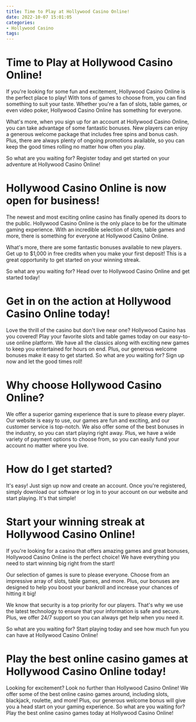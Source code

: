```yaml
---
title: Time to Play at Hollywood Casino Online!
date: 2022-10-07 15:01:05
categories:
- Hollywood Casino
tags:
---
```



#  Time to Play at Hollywood Casino Online!

If you're looking for some fun and excitement, Hollywood Casino Online is the perfect place to play! With tons of games to choose from, you can find something to suit your taste. Whether you're a fan of slots, table games, or even video poker, Hollywood Casino Online has something for everyone.

What's more, when you sign up for an account at Hollywood Casino Online, you can take advantage of some fantastic bonuses. New players can enjoy a generous welcome package that includes free spins and bonus cash. Plus, there are always plenty of ongoing promotions available, so you can keep the good times rolling no matter how often you play.

So what are you waiting for? Register today and get started on your adventure at Hollywood Casino Online!

#  Hollywood Casino Online is now open for business!

The newest and most exciting online casino has finally opened its doors to the public. Hollywood Casino Online is the only place to be for the ultimate gaming experience. With an incredible selection of slots, table games and more, there is something for everyone at Hollywood Casino Online.

What's more, there are some fantastic bonuses available to new players. Get up to $1,000 in free credits when you make your first deposit! This is a great opportunity to get started on your winning streak.

So what are you waiting for? Head over to Hollywood Casino Online and get started today!

#  Get in on the action at Hollywood Casino Online today!

Love the thrill of the casino but don't live near one? Hollywood Casino has you covered! Play your favorite slots and table games today on our easy-to-use online platform. We have all the classics along with exciting new games to keep you entertained for hours on end. Plus, our generous welcome bonuses make it easy to get started. So what are you waiting for? Sign up now and let the good times roll!

# Why choose Hollywood Casino Online?

We offer a superior gaming experience that is sure to please every player. Our website is easy to use, our games are fun and exciting, and our customer service is top-notch. We also offer some of the best bonuses in the industry, so you can start playing right away. Plus, we have a wide variety of payment options to choose from, so you can easily fund your account no matter where you live.

# How do I get started?

It's easy! Just sign up now and create an account. Once you're registered, simply download our software or log in to your account on our website and start playing. It's that simple!

#  Start your winning streak at Hollywood Casino Online!

If you're looking for a casino that offers amazing games and great bonuses, Hollywood Casino Online is the perfect choice! We have everything you need to start winning big right from the start!

Our selection of games is sure to please everyone. Choose from an impressive array of slots, table games, and more. Plus, our bonuses are designed to help you boost your bankroll and increase your chances of hitting it big!

We know that security is a top priority for our players. That's why we use the latest technology to ensure that your information is safe and secure. Plus, we offer 24/7 support so you can always get help when you need it.

So what are you waiting for? Start playing today and see how much fun you can have at Hollywood Casino Online!

#  Play the best online casino games at Hollywood Casino Online today!

Looking for excitement? Look no further than Hollywood Casino Online! We offer some of the best online casino games around, including slots, blackjack, roulette, and more! Plus, our generous welcome bonus will give you a head start on your gaming experience. So what are you waiting for? Play the best online casino games today at Hollywood Casino Online!